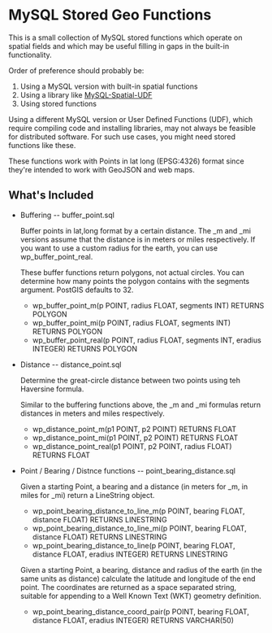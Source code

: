 MySQL Stored Geo Functions
==========================

This is a small collection of MySQL stored functions which operate on spatial fields and which
may be useful filling in gaps in the built-in functionality. 

Order of preference should probably be: 

 1. Using a MySQL version with built-in spatial functions 
 2. Using a library like [MySQL-Spatial-UDF](https://github.com/krandalf75/MySQL-Spatial-UDF)
 3. Using stored functions

Using a different MySQL version or User Defined Functions (UDF), which require 
compiling code and installing libraries, may not always be feasible for 
distributed software. For such use cases, you might need stored functions like these.

These functions work with Points in lat long (EPSG:4326) format since they're intended to 
work with GeoJSON and web maps. 


What's Included
---------------

 * Buffering -- buffer_point.sql

	Buffer points in lat,long format by a certain distance. The _m and _mi versions assume
	that the distance is in meters or miles respectively. If you want to use a custom radius
	for the earth, you can use wp_buffer_point_real.

	These buffer functions return polygons, not actual circles. You can determine how many
	points the polygon contains with the segments argument. PostGIS defaults to 32.

	- wp_buffer_point_m(p POINT, radius FLOAT, segments INT) RETURNS POLYGON
	- wp_buffer_point_mi(p POINT, radius FLOAT, segments INT) RETURNS POLYGON
	- wp_buffer_point_real(p POINT, radius FLOAT, segments INT, eradius INTEGER) RETURNS POLYGON

 * Distance -- distance_point.sql 

	Determine the great-circle distance between two points using teh Haversine formula. 

	Similar to the buffering functions above, the _m and _mi formulas return distances in meters and 
	miles respectively.


    - wp_distance_point_m(p1 POINT, p2 POINT) RETURNS FLOAT
    - wp_distance_point_mi(p1 POINT, p2 POINT) RETURNS FLOAT 
    - wp_distance_point_real(p1 POINT, p2 POINT, radius FLOAT) RETURNS FLOAT


 * Point / Bearing / Distnce functions -- point_bearing_distance.sql

	Given a starting Point, a bearing and a distance (in meters for _m, in miles for _mi) return a LineString
	object. 

    - wp_point_bearing_distance_to_line_m(p POINT, bearing FLOAT, distance FLOAT) RETURNS LINESTRING
    - wp_point_bearing_distance_to_line_mi(p POINT, bearing FLOAT, distance FLOAT) RETURNS LINESTRING
    - wp_point_bearing_distance_to_line(p POINT, bearing FLOAT, distance FLOAT, eradius INTEGER) RETURNS LINESTRING


	Given a starting Point, a bearing, distance and radius of the earth (in the same units as distance) calculate the
	latitude and longitude of the end point. The coordinates are returned as a space separated string, suitable for 
	appending to a Well Known Text (WKT) geometry definition.

    - wp_point_bearing_distance_coord_pair(p POINT, bearing FLOAT, distance FLOAT, eradius INTEGER) RETURNS VARCHAR(50)
